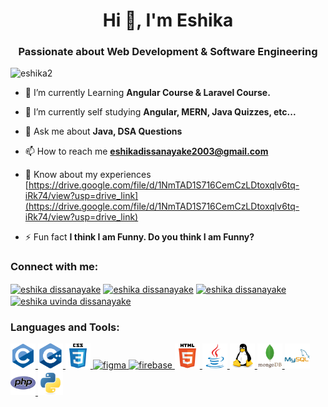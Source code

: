 <h1 align="center">Hi 👋, I'm Eshika</h1>

<!--![photo_2025-03-16_19-35-20](https://github.com/user-attachments/assets/b84dac73-40fe-4d0d-b192-a7a48fe2b6cd)
-->
<h3 align="center">Passionate about Web Development & Software Engineering</h3>

<p align="left"> <img src="https://komarev.com/ghpvc/?username=eshika2&label=Profile%20views&color=0e75b6&style=flat" alt="eshika2" /> </p>

- 🔭 I’m currently Learning **Angular Course & Laravel Course.**

- 🌱 I’m currently self studying **Angular, MERN, Java Quizzes, etc...**

- 💬 Ask me about **Java, DSA Questions**

- 📫 How to reach me **eshikadissanayake2003@gmail.com**

- 📄 Know about my experiences [https://drive.google.com/file/d/1NmTAD1S716CemCzLDtoxqlv6tq-iRk74/view?usp=drive_link](https://drive.google.com/file/d/1NmTAD1S716CemCzLDtoxqlv6tq-iRk74/view?usp=drive_link)

- ⚡ Fun fact **I think I am Funny. Do you think I am Funny?**

<h3 align="left">Connect with me:</h3>
<p align="left">
<a href="https://linkedin.com/in/eshika dissanayake" target="blank"><img align="center" src="https://raw.githubusercontent.com/rahuldkjain/github-profile-readme-generator/master/src/images/icons/Social/linked-in-alt.svg" alt="eshika dissanayake" height="30" width="40" /></a>
<a href="https://fb.com/eshika dissanayake" target="blank"><img align="center" src="https://raw.githubusercontent.com/rahuldkjain/github-profile-readme-generator/master/src/images/icons/Social/facebook.svg" alt="eshika dissanayake" height="30" width="40" /></a>
<a href="https://instagram.com/eshika dissanayake" target="blank"><img align="center" src="https://raw.githubusercontent.com/rahuldkjain/github-profile-readme-generator/master/src/images/icons/Social/instagram.svg" alt="eshika dissanayake" height="30" width="40" /></a>
<a href="https://www.leetcode.com/eshika uvinda dissanayake" target="blank"><img align="center" src="https://raw.githubusercontent.com/rahuldkjain/github-profile-readme-generator/master/src/images/icons/Social/leet-code.svg" alt="eshika uvinda dissanayake" height="30" width="40" /></a>
</p>

<h3 align="left">Languages and Tools:</h3>
<p align="left"> 
<!-- <a href="https://developer.android.com" target="_blank" rel="noreferrer"> <img src="https://raw.githubusercontent.com/devicons/devicon/master/icons/android/android-original-wordmark.svg" alt="android" width="40" height="40"/> </a> -->
<a href="https://www.cprogramming.com/" target="_blank" rel="noreferrer"> <img src="https://raw.githubusercontent.com/devicons/devicon/master/icons/c/c-original.svg" alt="c" width="40" height="40"/> </a> <a href="https://www.w3schools.com/cpp/" target="_blank" rel="noreferrer"> <img src="https://raw.githubusercontent.com/devicons/devicon/master/icons/cplusplus/cplusplus-original.svg" alt="cplusplus" width="40" height="40"/> </a> <a href="https://www.w3schools.com/css/" target="_blank" rel="noreferrer"> <img src="https://raw.githubusercontent.com/devicons/devicon/master/icons/css3/css3-original-wordmark.svg" alt="css3" width="40" height="40"/> </a> <a href="https://www.figma.com/" target="_blank" rel="noreferrer"> <img src="https://www.vectorlogo.zone/logos/figma/figma-icon.svg" alt="figma" width="40" height="40"/> </a> <a href="https://firebase.google.com/" target="_blank" rel="noreferrer"> <img src="https://www.vectorlogo.zone/logos/firebase/firebase-icon.svg" alt="firebase" width="40" height="40"/> </a> <a href="https://www.w3.org/html/" target="_blank" rel="noreferrer"> <img src="https://raw.githubusercontent.com/devicons/devicon/master/icons/html5/html5-original-wordmark.svg" alt="html5" width="40" height="40"/> </a> <a href="https://www.java.com" target="_blank" rel="noreferrer"> <img src="https://raw.githubusercontent.com/devicons/devicon/master/icons/java/java-original.svg" alt="java" width="40" height="40"/> </a> <a href="https://www.linux.org/" target="_blank" rel="noreferrer"> <img src="https://raw.githubusercontent.com/devicons/devicon/master/icons/linux/linux-original.svg" alt="linux" width="40" height="40"/> </a> <a href="https://www.mongodb.com/" target="_blank" rel="noreferrer"> <img src="https://raw.githubusercontent.com/devicons/devicon/master/icons/mongodb/mongodb-original-wordmark.svg" alt="mongodb" width="40" height="40"/> </a> <a href="https://www.mysql.com/" target="_blank" rel="noreferrer"> <img src="https://raw.githubusercontent.com/devicons/devicon/master/icons/mysql/mysql-original-wordmark.svg" alt="mysql" width="40" height="40"/> </a> <a href="https://www.php.net" target="_blank" rel="noreferrer"> <img src="https://raw.githubusercontent.com/devicons/devicon/master/icons/php/php-original.svg" alt="php" width="40" height="40"/> </a> <a href="https://www.python.org" target="_blank" rel="noreferrer"> <img src="https://raw.githubusercontent.com/devicons/devicon/master/icons/python/python-original.svg" alt="python" width="40" height="40"/> </a> </p>

<!--<p><img align="left" src="https://github-readme-stats.vercel.app/api/top-langs?username=eshika2&show_icons=true&locale=en&layout=compact" alt="eshika2" /></p>

<p>&nbsp;<img align="center" src="https://github-readme-stats.vercel.app/api?username=eshika2&show_icons=true&locale=en" alt="eshika2" /></p>

<p><img align="center" src="https://github-readme-streak-stats.herokuapp.com/?user=eshika2&" alt="eshika2" /></p>-->
